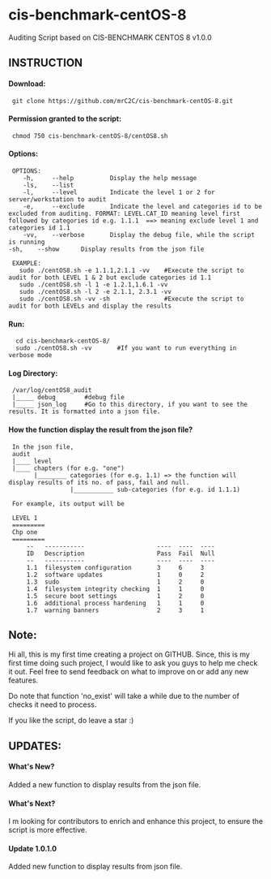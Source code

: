 # cis-benchmark-centOS-8
Auditing Script based on CIS-BENCHMARK CENTOS 8 v1.0.0


## INSTRUCTION
#### Download:

     git clone https://github.com/mrC2C/cis-benchmark-centOS-8.git
     
#### Permission granted to the script:
     chmod 750 cis-benchmark-centOS-8/centOS8.sh
     
#### Options:
     OPTIONS: 
        -h,     --help          Display the help message
        -ls,    --list
        -l,     --level         Indicate the level 1 or 2 for server/workstation to audit
        -e,     --exclude       Indicate the level and categories id to be excluded from auditing. FORMAT: LEVEL.CAT_ID meaning level first followed by categories id e.g. 1.1.1  ==> meaning exclude level 1 and categories id 1.1 
        -vv,    --verbose       Display the debug file, while the script is running
	-sh,	--show		Display results from the json file 

     EXAMPLE:
       sudo ./centOS8.sh -e 1.1.1,2.1.1 -vv    #Execute the script to audit for both LEVEL 1 & 2 but exclude categories id 1.1
       sudo ./centOS8.sh -l 1 -e 1.2.1,1.6.1 -vv
       sudo ./centOS8.sh -l 2 -e 2.1.1, 2.3.1 -vv
       sudo ./centOS8.sh -vv -sh               #Execute the script to audit for both LEVELs and display the results
        
#### Run:
      cd cis-benchmark-centOS-8/
      sudo ./centOS8.sh -vv       #If you want to run everything in verbose mode
      
#### Log Directory:
     /var/log/centOS8_audit
     |_____ debug        #debug file
     |_____ json_log     #Go to this directory, if you want to see the results. It is formatted into a json file.
     
#### How the function display the result from the json file?
     In the json file,
     audit
     |____ level
     |____ chapters (for e.g. "one")
           |________ categories (for e.g. 1.1) => the function will display results of its no. of pass, fail and null. 
                     |___________ sub-categories (for e.g. id 1.1.1)
     
     For example, its output will be
      
     LEVEL 1
     =========
     Chp one
     =========
	     --   -----------                    ----  ----  ----
	     ID   Description                    Pass  Fail  Null
	     --   -----------                    ----  ----  ----
	     1.1  filesystem configuration       3     6     3
	     1.2  software updates               1     0     2
	     1.3  sudo                           1     2     0
	     1.4  filesystem integrity checking  1     1     0
	     1.5  secure boot settings           1     2     0
	     1.6  additional process hardening   1     1     0
	     1.7  warning banners                2     3     1

## Note:
Hi all, this is my first time creating a project on GITHUB. Since, this is my first time doing such project, I would like to ask you guys to help me check it out. Feel free to send feedback on what to improve on or add any new features.
 
Do note that function 'no_exist' will take a while due to the number of checks it need to process. 

If you like the script, do leave a star :)
 
## UPDATES:
#### What's New?
Added a new function to display results from the json file.

#### What's Next?
I m looking for contributors to enrich and enhance this project, to ensure the script is more effective.

#### Update 1.0.1.0
Added new function to display results from json file. 
 
